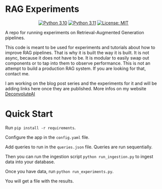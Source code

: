 # RAG Experiments

<p align="center">
  <a href="https://www.python.org/downloads/release/python-310/"><img src="https://img.shields.io/badge/python-3.10-green.svg" alt="Python 3.10"></a>
  <a href="https://www.python.org/downloads/release/python-311/"><img src="https://img.shields.io/badge/python-3.11-green.svg" alt="Python 3.11"></a>
  <a href="https://opensource.org/licenses/MIT"><img src="https://img.shields.io/badge/License-MIT-green.svg" alt="License: MIT"></a>
</p>

A repo for running experiments on Retrieval-Augmented Generation pipelines.

This code is meant to be used for experiments and tutorials about how to improve RAG pipelines. That is why it is built the way it is built. It is not async, because it does not have to be. It is modular to easily swap out components or to tap into them to observe performance. This is not an attempt to build a production RAG system. If you are looking for that, contact me.

I am working on the blog post series and the experiments for it and will be adding links here once they are published. More infos on my website [DeconvoluteAI](https://deconvoluteai.com)

# Quick Start

Run `pip install -r requirements`.

Configure the app in the `config.yaml` file.

Add queries to run in the `queries.json` file. Queries are run sequentially.

Then you can run the ingestion script `python run_ingestion.py` to ingest data into your database.

Once you have data, run `python run_experiments.py`.

You will get a file with the results.
